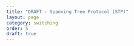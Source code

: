 ```yaml
---
title: "DRAFT - Spanning Tree Protocol (STP)"
layout: page
category: switching
order: 5
draft: true
---
```


